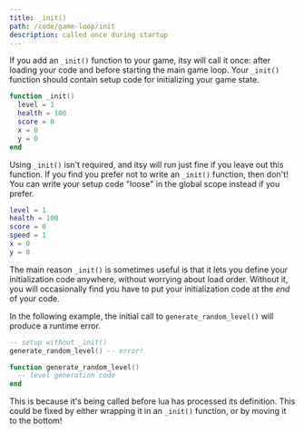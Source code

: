 ```yaml
---
title: _init()
path: /code/game-loop/init
description: called once during startup
---
```


If you add an `_init()` function to your game, itsy will call it once:
after loading your code and before starting the main game loop. Your `_init()`
function should contain setup code for initializing your game state.

```lua
function _init()
  level = 1
  health = 100
  score = 0
  x = 0
  y = 0
end
```

Using `_init()` isn't required, and itsy will run just fine if you leave out
this function. If you find you prefer not to write an `_init()` function,
then don't! You can write your setup code "loose" in the global scope instead
if you prefer.

```lua
level = 1
health = 100
score = 0
speed = 1
x = 0
y = 0
```

The main reason `_init()` is sometimes useful is that it lets you define your
initialization code anywhere, without worrying about load order. Without it, you
will occasionally find you have to put your initialization code at the _end_ of
your code.

In the following example, the initial call to `generate_random_level()` will
produce a runtime error.

```lua
-- setup without _init()
generate_random_level() -- error!

function generate_random_level()
  -- level generation code
end
```

This is because it's being called before lua has processed its definition.
This could be fixed by either wrapping it in an `_init()` function, or by
moving it to the bottom!
